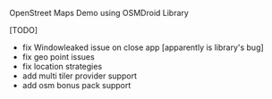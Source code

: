 OpenStreet Maps Demo using OSMDroid Library

[TODO]

- fix Windowleaked issue on close app [apparently is library's bug]
- fix geo point issues
- fix location strategies
- add multi tiler provider support
- add osm bonus pack support